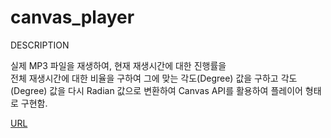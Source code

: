 # canvas_player

DESCRIPTION  

실제 MP3 파일을 재생하여, 현재 재생시간에 대한 진행률을  
전체 재생시간에 대한 비율을 구하여 그에 맞는 각도(Degree) 값을 구하고
각도(Degree) 값을 다시 Radian 값으로 변환하여 Canvas API를 활용하여
플레이어 형태로 구현함.

[URL](https://kongbeoul.github.io/canvas_player/)
